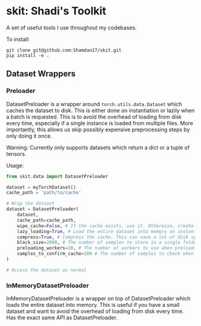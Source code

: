 # skit: Shadi's Toolkit

A set of useful tools I use throughout my codebases.

To install: 

```
git clone git@github.com:Shamdan17/skit.git
pip install -e .
```

## Dataset Wrappers

### Preloader
DatasetPreloader is a wrapper around `torch.utils.data.Dataset` which caches the dataset to disk. This is either done on instantiation or lazily when a batch is requested. This is to avoid the overhead of loading from disk every time, especially if a single instance is loaded from multiple files. More importantly, this allows us skip possibly expensive preprocessing steps by only doing it once.

Warning: Currently only supports datasets which return a dict or a tuple of tensors.

Usage:
```python
from skit.data import DatasetPreloader

dataset = myTorchDataset()
cache_path = 'path/to/cache'

# Wrap the dataset
dataset = DatasetPreloader(
    dataset,
    cache_path=cache_path,
    wipe_cache=False, # If the cache exists, use it. Otherwise, create it. If true, delete the cache if it exists.
    lazy_loading=True, # Load the entire dataset into memory on instantiation or lazily when a batch is requested
    compress=True, # Compress the cache. This can save a lot of disk space. However, it can be slower to load.
    block_size=2000, # The number of samples to store in a single folder. This is to avoid having too many files in a single directory, which can cause performance issues. Set to 0 to disable.
    preloading_workers=10, # The number of workers to use when preloading the dataset. Does not affect lazy loading.
    samples_to_confirm_cache=100 # The number of samples to check when confirming the cache. If your dataset has many instances, increase the number of samples to confirm the cache. Please note this process is only a heuristic and is not 100% accurate. If in doubt, wipe the cache.
)

# Access the dataset as normal
```

### InMemoryDatasetPreloader
InMemoryDatasetPreloader is a wrapper on top of DatasetPreloader which loads the entire dataset into memory. This is useful if you have a small dataset and want to avoid the overhead of loading from disk every time. Has the exact same API as DatasetPreloader.

